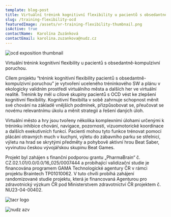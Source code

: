 ```yaml
---
template: blog-post
title: Virtuální trénink kognitivní flexibility u pacientů s obsedantně-kompulzivní poruchou
slug: /training-flexibility-ocd
featuredImage: /assets/vr-training-flexibility-thumbnail.png
isActive: true
contactName:  Karolína Zuzánková
contactEmail: karolina.zuzankova@nudz.cz
---
```


![ocd exposition thumbnail](/vr-training-flexibility-thumbnail.png)

Virtuální trénink kognitivní flexibility u pacientů s obsedantně-kompulzivní poruchou.
 
Cílem projektu “trénink kognitivní flexibility pacientů s obsedantně-kompulzivní poruchou” je vytvoření uceleného tréninkového SW a plánu v ekologicky validním prostředí virtuálního města a dalších her ve virtuální realitě. Trénink by měl u cílové skupiny pacientů s OCD vést ke zlepšení kognitivní flexibility. Kognitivní flexibilta v sobě zahrnuje schopnost měnít své chování na základě vnějších podmínek, přizpůsobovat se, přeučovat se novému relevantnímu úkolu a měnit strategii a řešení daných úloh. 

Virtuální město a hry jsou tvořeny několika komplexními úlohami určenými k tréninku inhibice chování, navigace, pozornosti, vizuomotorické koordinace a dalších exekutivních funkcí. Pacienti mohou tyto funkce trénovat pomocí plácání otravných much v kuchyni, výletu do zábavního parku se střelnicí, výletu na hrad se skrytými předměty a pohybově aktivní hrou Beat Saber, vyvinutou českou vývojářskou skupinu Beat Games. 

Projekt byl zahájen s finanční podporou grantu „PharmaBrain“ č. CZ.02.1.01/0.0/0.0/16_025/0007444 a probíhající validizační studie je financována programem GAMA Technologické agentury ČR v rámci projektu Braintech TP01010062. V tuto chvíli probíhá zahájení randomizované studie projektu, která je financovaná Agenturou pro zdravotnický výzkum ČR pod Ministerstvem zdravotníctví ČR projektem č. NU23-04-00402.

![tacr logo](/logo-tacr.png)

![nudz azv](/logo-azv.png)

